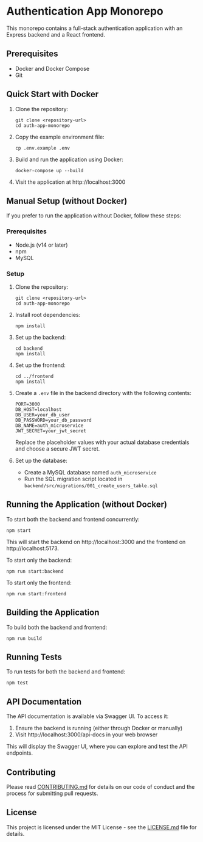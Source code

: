 # Authentication App Monorepo

This monorepo contains a full-stack authentication application with an Express backend and a React frontend.

## Prerequisites

- Docker and Docker Compose
- Git

## Quick Start with Docker

1. Clone the repository:
   ```
   git clone <repository-url>
   cd auth-app-monorepo
   ```

2. Copy the example environment file:
   ```
   cp .env.example .env
   ```

3. Build and run the application using Docker:
   ```
   docker-compose up --build
   ```

4. Visit the application at http://localhost:3000

## Manual Setup (without Docker)

If you prefer to run the application without Docker, follow these steps:

### Prerequisites

- Node.js (v14 or later)
- npm
- MySQL

### Setup

1. Clone the repository:
   ```
   git clone <repository-url>
   cd auth-app-monorepo
   ```

2. Install root dependencies:
   ```
   npm install
   ```

3. Set up the backend:
   ```
   cd backend
   npm install
   ```

4. Set up the frontend:
   ```
   cd ../frontend
   npm install
   ```

5. Create a `.env` file in the backend directory with the following contents:
   ```
   PORT=3000
   DB_HOST=localhost
   DB_USER=your_db_user
   DB_PASSWORD=your_db_password
   DB_NAME=auth_microservice
   JWT_SECRET=your_jwt_secret
   ```
   Replace the placeholder values with your actual database credentials and choose a secure JWT secret.

6. Set up the database:
   - Create a MySQL database named `auth_microservice`
   - Run the SQL migration script located in `backend/src/migrations/001_create_users_table.sql`

## Running the Application (without Docker)

To start both the backend and frontend concurrently:
```
npm start
```

This will start the backend on http://localhost:3000 and the frontend on http://localhost:5173.

To start only the backend:
```
npm run start:backend
```

To start only the frontend:
```
npm run start:frontend
```

## Building the Application

To build both the backend and frontend:
```
npm run build
```

## Running Tests

To run tests for both the backend and frontend:
```
npm test
```

## API Documentation

The API documentation is available via Swagger UI. To access it:

1. Ensure the backend is running (either through Docker or manually)
2. Visit http://localhost:3000/api-docs in your web browser

This will display the Swagger UI, where you can explore and test the API endpoints.

## Contributing

Please read [CONTRIBUTING.md](CONTRIBUTING.md) for details on our code of conduct and the process for submitting pull requests.

## License

This project is licensed under the MIT License - see the [LICENSE.md](LICENSE.md) file for details.